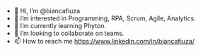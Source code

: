 - 👋 Hi, I’m @biancafiuza
- 👀 I’m interested in Programming, RPA, Scrum, Agile, Analytics.
- 🌱 I’m currently learning Phyton.
- 💞️ I’m looking to collaborate on teams.
- 📫 How to reach me https://www.linkedin.com/in/biancafiuza/

<!---
biancafiuza/biancafiuza is a ✨ special ✨ repository because its `README.md` (this file) appears on your GitHub profile.
You can click the Preview link to take a look at your changes.
--->
